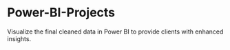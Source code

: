 # Power-BI-Projects
Visualize the final cleaned data in Power BI to provide clients with enhanced insights.
